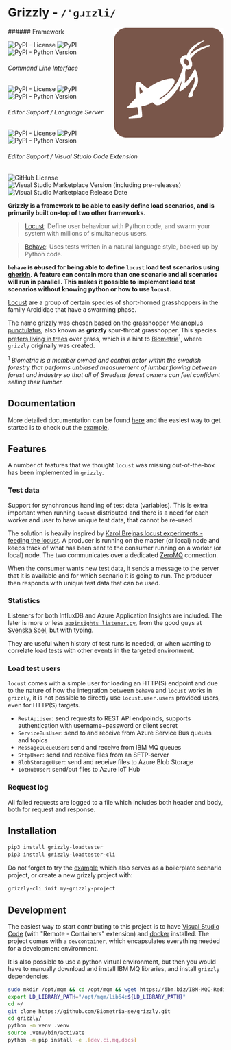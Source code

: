 # Grizzly - `/ˈɡɹɪzli/`

<img align="right" src="https://raw.githubusercontent.com/Biometria-se/grizzly/main/docs/content/assets/logo/grizzly_grasshopper_brown_256px.png" alt="grizzly logo">
<span>
###### Framework

![PyPI - License](https://img.shields.io/pypi/l/grizzly-loadtester?style=for-the-badge)
![PyPI](https://img.shields.io/pypi/v/grizzly-loadtester?style=for-the-badge)
![PyPI - Python Version](https://img.shields.io/pypi/pyversions/grizzly-loadtester?style=for-the-badge)

###### Command Line Interface

![PyPI - License](https://img.shields.io/pypi/l/grizzly-loadtester-cli?style=for-the-badge)
![PyPI](https://img.shields.io/pypi/v/grizzly-loadtester-cli?style=for-the-badge)
![PyPI - Python Version](https://img.shields.io/pypi/pyversions/grizzly-loadtester-cli?style=for-the-badge)

###### Editor Support / Language Server
![PyPI - License](https://img.shields.io/pypi/l/grizzly-loadtester-ls?style=for-the-badge)
![PyPI](https://img.shields.io/pypi/v/grizzly-loadtester-ls?style=for-the-badge)
![PyPI - Python Version](https://img.shields.io/pypi/pyversions/grizzly-loadtester-ls?style=for-the-badge)

###### Editor Support / Visual Studio Code Extension
![GitHub License](https://img.shields.io/github/license/Biometria-se/grizzly-lsp?style=for-the-badge)
![Visual Studio Marketplace Version (including pre-releases)](https://img.shields.io/visual-studio-marketplace/v/biometria-se.grizzly-loadtester-vscode?style=for-the-badge)
![Visual Studio Marketplace Release Date](https://img.shields.io/visual-studio-marketplace/release-date/biometria-se.grizzly-loadtester-vscode?style=for-the-badge)
</span>

**Grizzly is a framework to be able to easily define load scenarios, and is primarily built on-top of two other frameworks.**

> [Locust](https://locust.io): Define user behaviour with Python code, and swarm your system with millions of simultaneous users.

> [Behave](https://behave.readthedocs.io/): Uses tests written in a natural language style, backed up by Python code.

**`behave` is <del>ab</del>used for being able to define `locust` load test scenarios using [gherkin](https://cucumber.io/docs/gherkin). A feature can contain more than one scenario and all scenarios will run in parallell. This makes it possible to implement load test scenarios without knowing python or how to use `locust`.**

[Locust](https://en.wikipedia.org/wiki/Locust) are a group of certain species of short-horned grasshoppers in the family Arcididae that have a swarming phase.

The name grizzly was chosen based on the grasshopper [Melanoplus punctulatus](https://en.wikipedia.org/wiki/Melanoplus_punctulatus), also known as __grizzly__ spur-throat grasshopper. This species [prefers living in trees](https://www.sciencedaily.com/releases/2005/07/050718234418.htm) over grass, which is a hint to [Biometria](https://www.biometria.se/)<sup>1</sup>, where `grizzly` originally was created.

<sup>1</sup> _Biometria is a member owned and central actor within the swedish forestry that performs unbiased measurement of lumber flowing between forest and industry so that all of Swedens forest owners can feel confident selling their lumber._

## Documentation

More detailed documentation can be found [here](https://biometria-se.github.io/grizzly) and the easiest way to get started is to check out the [example](https://biometria-se.github.io/grizzly/example/).


## Features

A number of features that we thought `locust` was missing out-of-the-box has been implemented in `grizzly`.

### Test data

Support for synchronous handling of test data (variables). This is extra important when running `locust` distributed and there is a need for each worker and user to have unique test data, that cannot be re-used.

The solution is heavily inspired by [Karol Brejnas locust experiments - feeding the locust](https://medium.com/locust-io-experiments/locust-experiments-feeding-the-locusts-cf09e0f65897). A producer is running on the master (or local) node and keeps track of what has been sent to the consumer running on a worker (or local) node. The two communicates over a dedicated [ZeroMQ](https://zeromq.org) connection.

When the consumer wants new test data, it sends a message to the server that it is available and for which scenario it is going to run. The producer then responds with unique test data that can be used.

### Statistics

Listeners for both InfluxDB and Azure Application Insights are included. The later is more or less [`appinsights_listener.py`](https://github.com/SvenskaSpel/locust-plugins/blob/master/locust_plugins/appinsights_listener.py), from the good guys at [Svenska Spel](https://github.com/SvenskaSpel), but with typing.

They are useful when history of test runs is needed, or when wanting to correlate load tests with other events in the targeted environment.

### Load test users

`locust` comes with a simple user for loading an HTTP(S) endpoint and due to the nature of how the integration between `behave` and `locust` works in `grizzly`, it is not possible to directly use `locust.user.users` provided users, even for HTTP(S) targets.

* `RestApiUser`: send requests to REST API endpoinds, supports authentication with username+password or client secret
* `ServiceBusUser`: send to and receive from Azure Service Bus queues and topics
* `MessageQueueUser`: send and receive from IBM MQ queues
* `SftpUser`: send and receive files from an SFTP-server
* `BlobStorageUser`: send and receive files to Azure Blob Storage
* `IotHubUser`: send/put files to Azure IoT Hub

### Request log

All failed requests are logged to a file which includes both header and body, both for request and response.

## Installation

```bash
pip3 install grizzly-loadtester
pip3 install grizzly-loadtester-cli
```

Do not forget to try the [example](https://biometria-se.github.io/grizzly/example/) which also serves as a boilerplate scenario project, or create a new grizzly project with:

```bash
grizzly-cli init my-grizzly-project
```

## Development

The easiest way to start contributing to this project is to have [Visual Studio Code](https://code.visualstudio.com/) (with "Remote - Containers" extension) and [docker](https://www.docker.com/) installed. The project comes with a `devcontainer`, which encapsulates everything needed for a development environment.

It is also possible to use a python virtual environment, but then you would have to manually download and install IBM MQ libraries, and install `grizzly` dependencies.

```bash
sudo mkdir /opt/mqm && cd /opt/mqm && wget https://ibm.biz/IBM-MQC-Redist-LinuxX64targz -O - | tar xzf -
export LD_LIBRARY_PATH="/opt/mqm/lib64:${LD_LIBRARY_PATH}"
cd ~/
git clone https://github.com/Biometria-se/grizzly.git
cd grizzly/
python -m venv .venv
source .venv/bin/activate
python -m pip install -e .[dev,ci,mq,docs]
```
